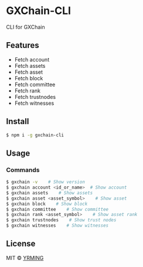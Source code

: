 # GXChain-CLI
CLI for GXChain
## Features
- Fetch account
- Fetch assets
- Fetch asset
- Fetch block
- Fetch committee
- Fetch rank
- Fetch trustnodes
- Fetch witnesses

## Install

```bash
$ npm i -g gxchain-cli
```
## Usage

### Commands

```bash
$ gxchain -v    # Show version
$ gxchain account <id_or_name>  # Show account
$ gxchain assets    # Show assets
$ gxchain asset <asset_symbol>    # Show asset
$ gxchain block    # Show block
$ gxchain committee    # Show committee
$ gxchain rank <asset_symbol>    # Show asset rank
$ gxchain trustnodes    # Show trust nodes
$ gxchain witnesses    # Show witnesses
```
## License

MIT © [YRMING](https://github.com/yrming)



